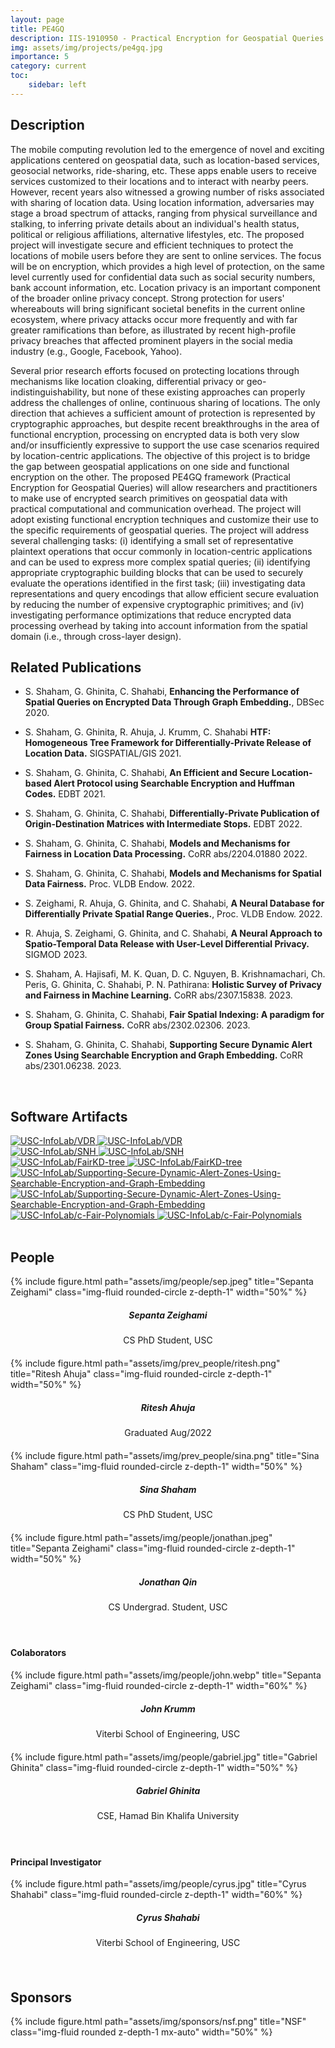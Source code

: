 ```yaml
---
layout: page
title: PE4GQ
description: IIS-1910950 - Practical Encryption for Geospatial Queries on Private Data
img: assets/img/projects/pe4gq.jpg
importance: 5
category: current
toc:
    sidebar: left
---
```


## Description

The mobile computing revolution led to the emergence of novel and exciting applications centered on geospatial data, such as location-based services, geosocial networks, ride-sharing, etc. These apps enable users to receive services customized to their locations and to interact with nearby peers. However, recent years also witnessed a growing number of risks associated with sharing of location data. Using location information, adversaries may stage a broad spectrum of attacks, ranging from physical surveillance and stalking, to inferring private details about an individual's health status, political or religious affiliations, alternative lifestyles, etc. The proposed project will investigate secure and efficient techniques to protect the locations of mobile users before they are sent to online services. The focus will be on encryption, which provides a high level of protection, on the same level currently used for confidential data such as social security numbers, bank account information, etc. Location privacy is an important component of the broader online privacy concept. Strong protection for users' whereabouts will bring significant societal benefits in the current online ecosystem, where privacy attacks occur more frequently and with far greater ramifications than before, as illustrated by recent high-profile privacy breaches that affected prominent players in the social media industry (e.g., Google, Facebook, Yahoo).

Several prior research efforts focused on protecting locations through mechanisms like location cloaking, differential privacy or geo-indistinguishability, but none of these existing approaches can properly address the challenges of online, continuous sharing of locations. The only direction that achieves a sufficient amount of protection is represented by cryptographic approaches, but despite recent breakthroughs in the area of functional encryption, processing on encrypted data is both very slow and/or insufficiently expressive to support the use case scenarios required by location-centric applications. The objective of this project is to bridge the gap between geospatial applications on one side and functional encryption on the other. The proposed PE4GQ framework (Practical Encryption for Geospatial Queries) will allow researchers and practitioners to make use of encrypted search primitives on geospatial data with practical computational and communication overhead. The project will adopt existing functional encryption techniques and customize their use to the specific requirements of geospatial queries. The project will address several challenging tasks: (i) identifying a small set of representative plaintext operations that occur commonly in location-centric applications and can be used to express more complex spatial queries; (ii) identifying appropriate cryptographic building blocks that can be used to securely evaluate the operations identified in the first task; (iii) investigating data representations and query encodings that allow efficient secure evaluation by reducing the number of expensive cryptographic primitives; and (iv) investigating performance optimizations that reduce encrypted data processing overhead by taking into account information from the spatial domain (i.e., through cross-layer design).


## Related Publications 

- S. Shaham, G. Ghinita, C. Shahabi, **Enhancing the Performance of Spatial Queries on Encrypted Data Through Graph Embedding.**, DBSec 2020.

- S. Shaham, G. Ghinita, R. Ahuja, J. Krumm, C. Shahabi **HTF: Homogeneous Tree Framework for Differentially-Private Release of Location Data.** SIGSPATIAL/GIS 2021.

- S. Shaham, G. Ghinita, C. Shahabi, **An Efficient and Secure Location-based Alert Protocol using Searchable Encryption and Huffman Codes.** EDBT 2021.

- S. Shaham, G. Ghinita, C. Shahabi, **Differentially-Private Publication of Origin-Destination Matrices with Intermediate Stops.** EDBT 2022.

- S. Shaham, G. Ghinita, C. Shahabi, **Models and Mechanisms for Fairness in Location Data Processing.** CoRR abs/2204.01880 2022.

- S. Shaham, G. Ghinita, C. Shahabi, **Models and Mechanisms for Spatial Data Fairness.** Proc. VLDB Endow. 2022.

- S. Zeighami, R. Ahuja, G. Ghinita, and C. Shahabi, **A Neural Database for Differentially Private Spatial Range Queries.**, Proc. VLDB Endow. 2022. 

- R. Ahuja, S. Zeighami, G. Ghinita, and C. Shahabi, **A Neural Approach to Spatio-Temporal Data Release with User-Level Differential Privacy.** SIGMOD 2023.

- S. Shaham, A. Hajisafi, M. K. Quan, D. C. Nguyen, B. Krishnamachari, Ch. Peris, G. Ghinita, C. Shahabi, P. N. Pathirana: **Holistic Survey of Privacy and Fairness in Machine Learning.** CoRR abs/2307.15838. 2023.

- S. Shaham, G. Ghinita, C. Shahabi, **Fair Spatial Indexing: A paradigm for Group Spatial Fairness.** CoRR abs/2302.02306. 2023.

- S. Shaham, G. Ghinita, C. Shahabi, **Supporting Secure Dynamic Alert Zones Using Searchable Encryption and Graph Embedding.** CoRR abs/2301.06238. 2023.

<br>

## Software Artifacts

<div class="card-container">
  <div class="repo p-2 text-center">
    <a href="https://github.com/USC-InfoLab/VDR">
      <img class="repo-img-light w-100" alt="USC-InfoLab/VDR" src="https://github-readme-stats.vercel.app/api/pin/?username=USC-InfoLab&repo=VDR&theme={{ site.repo_theme_light }}">
      <img class="repo-img-dark w-100" alt="USC-InfoLab/VDR" src="https://github-readme-stats.vercel.app/api/pin/?username=USC-InfoLab&repo=VDR&theme={{ site.repo_theme_dark }}">
    </a>
  </div>
  <div class="repo p-2 text-center">
    <a href="https://github.com/USC-InfoLab/SNH">
      <img class="repo-img-light w-100" alt="USC-InfoLab/SNH" src="https://github-readme-stats.vercel.app/api/pin/?username=USC-InfoLab&repo=SNH&theme={{ site.repo_theme_light }}">
      <img class="repo-img-dark w-100" alt="USC-InfoLab/SNH" src="https://github-readme-stats.vercel.app/api/pin/?username=USC-InfoLab&repo=SNH&theme={{ site.repo_theme_dark }}">
    </a>
  </div>
</div>

<div class="card-container">
  <div class="repo p-2 text-center">
    <a href="https://github.com/USC-InfoLab/FairKD-tree">
      <img class="repo-img-light w-100" alt="USC-InfoLab/FairKD-tree" src="https://github-readme-stats.vercel.app/api/pin/?username=USC-InfoLab&repo=FairKD-tree&theme={{ site.repo_theme_light }}">
      <img class="repo-img-dark w-100" alt="USC-InfoLab/FairKD-tree" src="https://github-readme-stats.vercel.app/api/pin/?username=USC-InfoLab&repo=FairKD-tree&theme={{ site.repo_theme_dark }}">
    </a>
  </div>
  <div class="repo p-2 text-center">
    <a href="https://github.com/USC-InfoLab/Supporting-Secure-Dynamic-Alert-Zones-Using-Searchable-Encryption-and-Graph-Embedding">
      <img class="repo-img-light w-100" alt="USC-InfoLab/Supporting-Secure-Dynamic-Alert-Zones-Using-Searchable-Encryption-and-Graph-Embedding" src="https://github-readme-stats.vercel.app/api/pin/?username=USC-InfoLab&repo=Supporting-Secure-Dynamic-Alert-Zones-Using-Searchable-Encryption-and-Graph-Embedding&theme={{ site.repo_theme_light }}">
      <img class="repo-img-dark w-100" alt="USC-InfoLab/Supporting-Secure-Dynamic-Alert-Zones-Using-Searchable-Encryption-and-Graph-Embedding" src="https://github-readme-stats.vercel.app/api/pin/?username=USC-InfoLab&repo=Supporting-Secure-Dynamic-Alert-Zones-Using-Searchable-Encryption-and-Graph-Embedding&theme={{ site.repo_theme_dark }}">
    </a>
  </div>
</div>

<div class="card-container">
  <div class="repo p-2 text-center">
    <a href="https://github.com/USC-InfoLab/c-Fair-Polynomials">
      <img class="repo-img-light w-100" alt="USC-InfoLab/c-Fair-Polynomials" src="https://github-readme-stats.vercel.app/api/pin/?username=USC-InfoLab&repo=c-Fair-Polynomials&theme={{ site.repo_theme_light }}">
      <img class="repo-img-dark w-100" alt="USC-InfoLab/c-Fair-Polynomials" src="https://github-readme-stats.vercel.app/api/pin/?username=USC-InfoLab&repo=c-Fair-Polynomials&theme={{ site.repo_theme_dark }}">
    </a>
  </div>
  <div class="repo p-2 text-center">
  </div>
</div>

<br>

## People

<div class="row">
  <div class="col-sm mt-3 mt-md-0" style="margin-bottom: 20px;">
    <div class="text-center">
        {% include figure.html path="assets/img/people/sep.jpeg" title="Sepanta Zeighami" class="img-fluid rounded-circle z-depth-1" width="50%" %}
    </div>
    <h5 style="text-align:center;">Sepanta Zeighami</h5>
    <p style="text-align:center;">CS PhD Student, USC</p>
  </div>
  <div class="col-sm mt-3 mt-md-0" style="margin-bottom: 20px;">
    <div class="text-center">
        {% include figure.html path="assets/img/prev_people/ritesh.png" title="Ritesh Ahuja" class="img-fluid rounded-circle z-depth-1" width="50%" %}
    </div>
    <h5 style="text-align:center;">Ritesh Ahuja</h5>
    <p style="text-align:center;">Graduated Aug/2022</p>
  </div>
  <div class="col-sm mt-3 mt-md-0" style="margin-bottom: 20px;">
   <div class="text-center">
        {% include figure.html path="assets/img/prev_people/sina.png" title="Sina Shaham" class="img-fluid rounded-circle z-depth-1" width="50%" %}
    </div>
    <h5 style="text-align:center;">Sina Shaham</h5>
    <p style="text-align:center;">CS PhD Student, USC</p>
  </div>
</div>

<div class="row">
  <div class="col-sm mt-3 mt-md-0" style="margin-bottom: 20px;">
    <div class="text-center">
        {% include figure.html path="assets/img/people/jonathan.jpeg" title="Sepanta Zeighami" class="img-fluid rounded-circle z-depth-1" width="50%" %}
    </div>
    <h5 style="text-align:center;">Jonathan Qin</h5>
    <p style="text-align:center;">CS Undergrad. Student, USC</p>
  </div>
  <div class="col-sm mt-3 mt-md-0" style="margin-bottom: 20px;">
  </div>
  <div class="col-sm mt-3 mt-md-0" style="margin-bottom: 20px;">
  </div>
</div>

<br>

#### Colaborators

<div class="row">
  <div class="col-sm mt-3 mt-md-0" style="margin-bottom: 20px;">
    <div class="text-center">
        {% include figure.html path="assets/img/people/john.webp" title="Sepanta Zeighami" class="img-fluid rounded-circle z-depth-1" width="60%" %}
    </div>
    <h5 style="text-align:center;">John Krumm</h5>
    <p style="text-align:center;">Viterbi School of Engineering, USC</p>
  </div>
  <div class="col-sm mt-3 mt-md-0" style="margin-bottom: 20px;">
    <div class="text-center">
        {% include figure.html path="assets/img/people/gabriel.jpg" title="Gabriel Ghinita" class="img-fluid rounded-circle z-depth-1" width="50%" %}
    </div>
    <h5 style="text-align:center;">Gabriel Ghinita</h5>
    <p style="text-align:center;">CSE, Hamad Bin Khalifa University</p>
  </div>
  <div class="col-sm mt-3 mt-md-0" style="margin-bottom: 20px;">
  </div>
</div>

<br>

#### Principal Investigator

<div class="row">
    <div class="col-sm mt-3 mt-md-0" style="margin-bottom: 20px;">
        <div class="text-center">
            {% include figure.html path="assets/img/people/cyrus.jpg" title="Cyrus Shahabi" class="img-fluid rounded-circle z-depth-1" width="60%" %}
        </div>
        <h5 style="text-align:center">Cyrus Shahabi</h5>
        <p style="text-align:center;">Viterbi School of Engineering, USC</p>
    </div>
    <div class="col-sm mt-3 mt-md-0" style="margin-bottom: 20px;">
    </div>
    <div class="col-sm mt-3 mt-md-0" style="margin-bottom: 20px;">
    </div>
</div>

<br>

## Sponsors

<div class="row">
  <div class="col-sm mt-3 mt-md-0" style="margin-bottom: 20px;">
    {% include figure.html path="assets/img/sponsors/nsf.png" title="NSF" class="img-fluid rounded z-depth-1 mx-auto" width="50%" %}
    <div class="col-sm mt-3 mt-md-0" style="margin-bottom: 20px;">
    </div>
    <div class="col-sm mt-3 mt-md-0" style="margin-bottom: 20px;">
    </div>
</div>